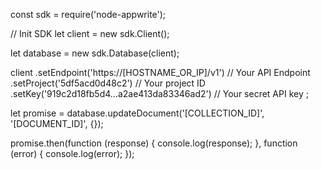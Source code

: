 const sdk = require('node-appwrite');

// Init SDK
let client = new sdk.Client();

let database = new sdk.Database(client);

client
    .setEndpoint('https://[HOSTNAME_OR_IP]/v1') // Your API Endpoint
    .setProject('5df5acd0d48c2') // Your project ID
    .setKey('919c2d18fb5d4...a2ae413da83346ad2') // Your secret API key
;

let promise = database.updateDocument('[COLLECTION_ID]', '[DOCUMENT_ID]', {});

promise.then(function (response) {
    console.log(response);
}, function (error) {
    console.log(error);
});